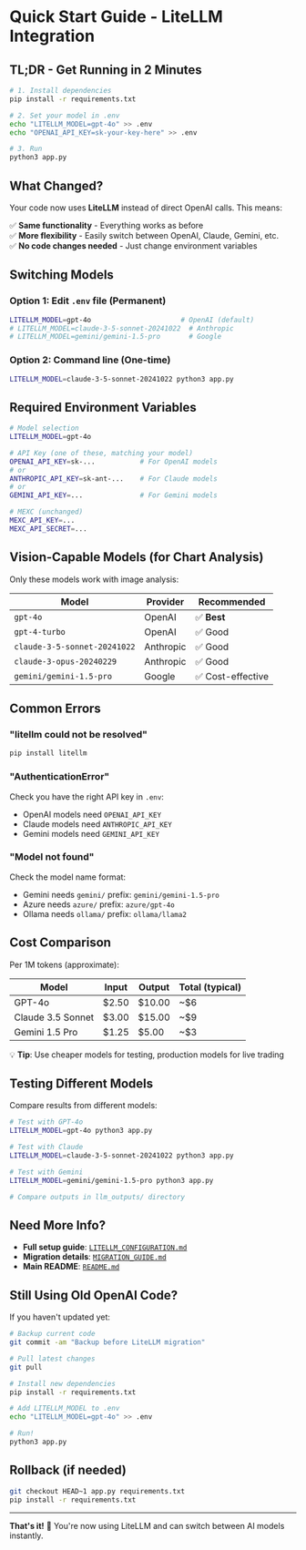 # Quick Start Guide - LiteLLM Integration

## TL;DR - Get Running in 2 Minutes

```bash
# 1. Install dependencies
pip install -r requirements.txt

# 2. Set your model in .env
echo "LITELLM_MODEL=gpt-4o" >> .env
echo "OPENAI_API_KEY=sk-your-key-here" >> .env

# 3. Run
python3 app.py
```

## What Changed?

Your code now uses **LiteLLM** instead of direct OpenAI calls. This means:

✅ **Same functionality** - Everything works as before  
✅ **More flexibility** - Easily switch between OpenAI, Claude, Gemini, etc.  
✅ **No code changes needed** - Just change environment variables

## Switching Models

### Option 1: Edit `.env` file (Permanent)
```bash
LITELLM_MODEL=gpt-4o                      # OpenAI (default)
# LITELLM_MODEL=claude-3-5-sonnet-20241022  # Anthropic
# LITELLM_MODEL=gemini/gemini-1.5-pro       # Google
```

### Option 2: Command line (One-time)
```bash
LITELLM_MODEL=claude-3-5-sonnet-20241022 python3 app.py
```

## Required Environment Variables

```bash
# Model selection
LITELLM_MODEL=gpt-4o

# API Key (one of these, matching your model)
OPENAI_API_KEY=sk-...           # For OpenAI models
# or
ANTHROPIC_API_KEY=sk-ant-...    # For Claude models
# or
GEMINI_API_KEY=...              # For Gemini models

# MEXC (unchanged)
MEXC_API_KEY=...
MEXC_API_SECRET=...
```

## Vision-Capable Models (for Chart Analysis)

Only these models work with image analysis:

| Model | Provider | Recommended |
|-------|----------|-------------|
| `gpt-4o` | OpenAI | ✅ **Best** |
| `gpt-4-turbo` | OpenAI | ✅ Good |
| `claude-3-5-sonnet-20241022` | Anthropic | ✅ Good |
| `claude-3-opus-20240229` | Anthropic | ✅ Good |
| `gemini/gemini-1.5-pro` | Google | ✅ Cost-effective |

## Common Errors

### "litellm could not be resolved"
```bash
pip install litellm
```

### "AuthenticationError"
Check you have the right API key in `.env`:
- OpenAI models need `OPENAI_API_KEY`
- Claude models need `ANTHROPIC_API_KEY`
- Gemini models need `GEMINI_API_KEY`

### "Model not found"
Check the model name format:
- Gemini needs `gemini/` prefix: `gemini/gemini-1.5-pro`
- Azure needs `azure/` prefix: `azure/gpt-4o`
- Ollama needs `ollama/` prefix: `ollama/llama2`

## Cost Comparison

Per 1M tokens (approximate):

| Model | Input | Output | Total (typical) |
|-------|-------|--------|-----------------|
| GPT-4o | $2.50 | $10.00 | ~$6 |
| Claude 3.5 Sonnet | $3.00 | $15.00 | ~$9 |
| Gemini 1.5 Pro | $1.25 | $5.00 | ~$3 |

💡 **Tip**: Use cheaper models for testing, production models for live trading

## Testing Different Models

Compare results from different models:

```bash
# Test with GPT-4o
LITELLM_MODEL=gpt-4o python3 app.py

# Test with Claude
LITELLM_MODEL=claude-3-5-sonnet-20241022 python3 app.py

# Test with Gemini
LITELLM_MODEL=gemini/gemini-1.5-pro python3 app.py

# Compare outputs in llm_outputs/ directory
```

## Need More Info?

- **Full setup guide**: [`LITELLM_CONFIGURATION.md`](LITELLM_CONFIGURATION.md)
- **Migration details**: [`MIGRATION_GUIDE.md`](MIGRATION_GUIDE.md)
- **Main README**: [`README.md`](README.md)

## Still Using Old OpenAI Code?

If you haven't updated yet:

```bash
# Backup current code
git commit -am "Backup before LiteLLM migration"

# Pull latest changes
git pull

# Install new dependencies
pip install -r requirements.txt

# Add LITELLM_MODEL to .env
echo "LITELLM_MODEL=gpt-4o" >> .env

# Run!
python3 app.py
```

## Rollback (if needed)

```bash
git checkout HEAD~1 app.py requirements.txt
pip install -r requirements.txt
```

---

**That's it!** 🎉 You're now using LiteLLM and can switch between AI models instantly.

